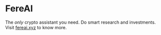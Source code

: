 # FereAI

The _only_ crypto assistant you need. 
Do smart research and investments. Visit [fereai.xyz](https://www.fereai.xyz) to know more.